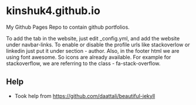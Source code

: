 # kinshuk4.github.io
My Github Pages Repo to contain github portfolios.

To add the tab in the website, just edit _config.yml, and add the website under navbar-links.
To enable or disable the profile urls like stackoverlow or linkedin just put it under section - author. 
Also, in the footer html we are using font awesome. So icons are already available. For example for stackoverflow, we are referring to the class - fa-stack-overflow.

## Help
- Took help from https://github.com/daattali/beautiful-jekyll
